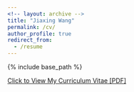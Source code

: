 ```yaml
---
<!-- layout: archive -->
title: "Jiaxing Wang"
permalink: /cv/
author_profile: true
redirect_from:
  - /resume
---
```


{% include base_path %}

[Click to View My Curriculum Vitae [PDF]](http://JiaxingWang129.github.io/files/JiaxingWang_CV.pdf)

<!-- <embed src="http://lantaoyu.com/files/lantaoyu_cv.pdf" width="650" height="1800" type='application/pdf'> -->